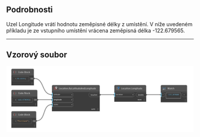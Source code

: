 ## Podrobnosti
Uzel Longitude vrátí hodnotu zeměpisné délky z umístění. V níže uvedeném příkladu je ze vstupního umístění vrácena zeměpisná délka -122.679565.
___
## Vzorový soubor

![Longitude](./DynamoUnits.Location.Longitude_img.jpg)

